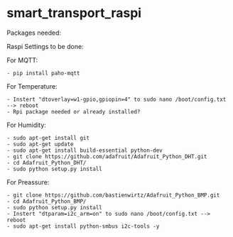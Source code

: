 # smart_transport_raspi

Packages needed:

Raspi Settings to be done:
  
  For MQTT:
  
    - pip install paho-mqtt
  
  For Temperature:
  
    - Instert "dtoverlay=w1-gpio,gpiopin=4" to sudo nano /boot/config.txt --> reboot
    - Rpi package needed or already installed? 
    
  For Humidity:
  
    - sudo apt-get install git
    - sudo apt-get update
    - sudo apt-get install build-essential python-dev
    - git clone https://github.com/adafruit/Adafruit_Python_DHT.git
    - cd Adafruit_Python_DHT/
    - sudo python setup.py install
    
  For Preassure:
  
    - git clone https://github.com/bastienwirtz/Adafruit_Python_BMP.git
    - cd Adafruit_Python_BMP/
    - sudo python setup.py install
    - Instert "dtparam=i2c_arm=on" to sudo nano /boot/config.txt --> reboot
    - sudo apt-get install python-smbus i2c-tools -y
    
